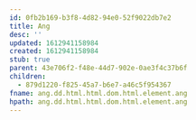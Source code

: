 ```yaml
---
id: 0fb2b169-b3f8-4d82-94e0-52f9022db7e2
title: Ang
desc: ''
updated: 1612941158984
created: 1612941158984
stub: true
parent: 43e706f2-f48e-44d7-902e-0ae3f4c37b6f
children:
  - 879d1220-f825-45a7-b6e7-a46c5f954367
fname: ang.dd.html.html.dom.html.element.ang
hpath: ang.dd.html.html.dom.html.element.ang
---
```




